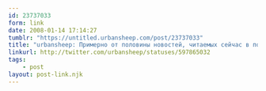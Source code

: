 ```yaml
---
id: 23737033
form: link
date: 2008-01-14 17:14:27
tumblr: "https://untitled.urbansheep.com/post/23737033"
title: "urbansheep: Примерно от половины новостей, читаемых сейчас в подписках (а это крупные сайты — слешдот и пр.) у меня начинается дежавю. Ищем причину."
linkurl: http://twitter.com/urbansheep/statuses/597865032
tags:
    - post
layout: post-link.njk
---
```



